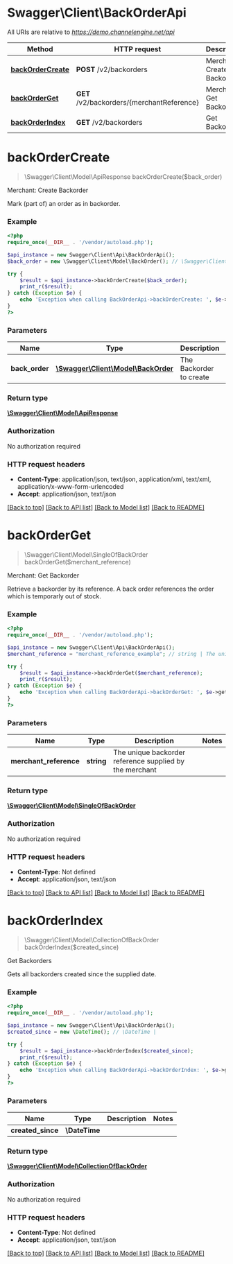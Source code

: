# Swagger\Client\BackOrderApi

All URIs are relative to *https://demo.channelengine.net/api*

Method | HTTP request | Description
------------- | ------------- | -------------
[**backOrderCreate**](BackOrderApi.md#backOrderCreate) | **POST** /v2/backorders | Merchant: Create Backorder
[**backOrderGet**](BackOrderApi.md#backOrderGet) | **GET** /v2/backorders/{merchantReference} | Merchant: Get Backorder
[**backOrderIndex**](BackOrderApi.md#backOrderIndex) | **GET** /v2/backorders | Get Backorders


# **backOrderCreate**
> \Swagger\Client\Model\ApiResponse backOrderCreate($back_order)

Merchant: Create Backorder

Mark (part of) an order as in backorder.

### Example
```php
<?php
require_once(__DIR__ . '/vendor/autoload.php');

$api_instance = new Swagger\Client\Api\BackOrderApi();
$back_order = new \Swagger\Client\Model\BackOrder(); // \Swagger\Client\Model\BackOrder | The Backorder to create

try {
    $result = $api_instance->backOrderCreate($back_order);
    print_r($result);
} catch (Exception $e) {
    echo 'Exception when calling BackOrderApi->backOrderCreate: ', $e->getMessage(), PHP_EOL;
}
?>
```

### Parameters

Name | Type | Description  | Notes
------------- | ------------- | ------------- | -------------
 **back_order** | [**\Swagger\Client\Model\BackOrder**](../Model/\Swagger\Client\Model\BackOrder.md)| The Backorder to create |

### Return type

[**\Swagger\Client\Model\ApiResponse**](../Model/ApiResponse.md)

### Authorization

No authorization required

### HTTP request headers

 - **Content-Type**: application/json, text/json, application/xml, text/xml, application/x-www-form-urlencoded
 - **Accept**: application/json, text/json

[[Back to top]](#) [[Back to API list]](../../README.md#documentation-for-api-endpoints) [[Back to Model list]](../../README.md#documentation-for-models) [[Back to README]](../../README.md)

# **backOrderGet**
> \Swagger\Client\Model\SingleOfBackOrder backOrderGet($merchant_reference)

Merchant: Get Backorder

Retrieve a backorder by its reference. A back order references the order  which is temporarly out of stock.

### Example
```php
<?php
require_once(__DIR__ . '/vendor/autoload.php');

$api_instance = new Swagger\Client\Api\BackOrderApi();
$merchant_reference = "merchant_reference_example"; // string | The unique backorder reference supplied by the merchant

try {
    $result = $api_instance->backOrderGet($merchant_reference);
    print_r($result);
} catch (Exception $e) {
    echo 'Exception when calling BackOrderApi->backOrderGet: ', $e->getMessage(), PHP_EOL;
}
?>
```

### Parameters

Name | Type | Description  | Notes
------------- | ------------- | ------------- | -------------
 **merchant_reference** | **string**| The unique backorder reference supplied by the merchant |

### Return type

[**\Swagger\Client\Model\SingleOfBackOrder**](../Model/SingleOfBackOrder.md)

### Authorization

No authorization required

### HTTP request headers

 - **Content-Type**: Not defined
 - **Accept**: application/json, text/json

[[Back to top]](#) [[Back to API list]](../../README.md#documentation-for-api-endpoints) [[Back to Model list]](../../README.md#documentation-for-models) [[Back to README]](../../README.md)

# **backOrderIndex**
> \Swagger\Client\Model\CollectionOfBackOrder backOrderIndex($created_since)

Get Backorders

Gets all backorders created since the supplied date.

### Example
```php
<?php
require_once(__DIR__ . '/vendor/autoload.php');

$api_instance = new Swagger\Client\Api\BackOrderApi();
$created_since = new \DateTime(); // \DateTime | 

try {
    $result = $api_instance->backOrderIndex($created_since);
    print_r($result);
} catch (Exception $e) {
    echo 'Exception when calling BackOrderApi->backOrderIndex: ', $e->getMessage(), PHP_EOL;
}
?>
```

### Parameters

Name | Type | Description  | Notes
------------- | ------------- | ------------- | -------------
 **created_since** | **\DateTime**|  |

### Return type

[**\Swagger\Client\Model\CollectionOfBackOrder**](../Model/CollectionOfBackOrder.md)

### Authorization

No authorization required

### HTTP request headers

 - **Content-Type**: Not defined
 - **Accept**: application/json, text/json

[[Back to top]](#) [[Back to API list]](../../README.md#documentation-for-api-endpoints) [[Back to Model list]](../../README.md#documentation-for-models) [[Back to README]](../../README.md)

